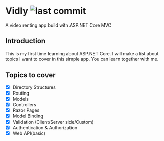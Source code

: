 # Vidly ![last commit](https://img.shields.io/github/last-commit/phyothihakyaw/Vidly)
A video renting app build with ASP.NET Core MVC

## Introduction
This is my first time learning about ASP.NET Core. I will make a list about topics I want to cover in this simple app. You can learn together with me.

## Topics to cover

 - [x] Directory Structures
 - [x] Routing
 - [x] Models
 - [x] Controllers
 - [x] Razor Pages
 - [x] Model Binding
 - [x] Validation (Client/Server side/Custom)
 - [x] Authentication & Authorization
 - [x] Web API(basic)
